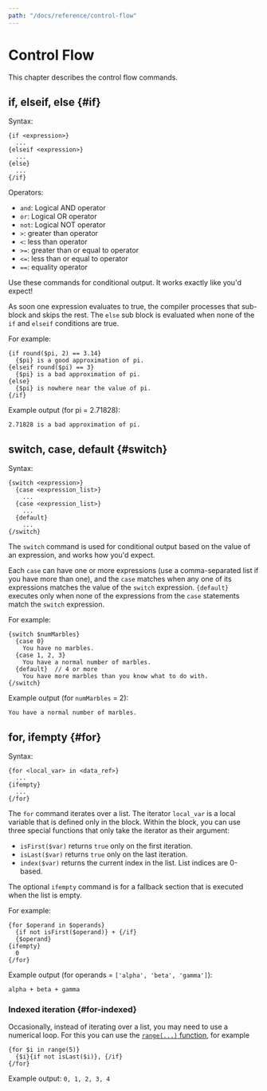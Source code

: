 ```yaml
---
path: "/docs/reference/control-flow"
---
```


# Control Flow

This chapter describes the control flow commands.

## if, elseif, else {#if}

Syntax:

```soy
{if <expression>}
  ...
{elseif <expression>}
  ...
{else}
  ...
{/if}
```

Operators:

- `and`: Logical AND operator
- `or`: Logical OR operator
- `not`: Logical NOT operator
- `>`: greater than operator
- `<`: less than operator
- `>=`: greater than or equal to operator
- `<=`: less than or equal to operator
- `==`: equality operator

Use these commands for conditional output. It works exactly like you'd expect!

As soon one expression evaluates to true, the compiler processes that sub-block
and skips the rest. The `else` sub block is evaluated when none of the `if` and
`elseif` conditions are true.

For example:

```soy
{if round($pi, 2) == 3.14}
  {$pi} is a good approximation of pi.
{elseif round($pi) == 3}
  {$pi} is a bad approximation of pi.
{else}
  {$pi} is nowhere near the value of pi.
{/if}
```

Example output (for pi = 2.71828):

    2.71828 is a bad approximation of pi.

## switch, case, default {#switch}

Syntax:

```soy
{switch <expression>}
  {case <expression_list>}
    ...
  {case <expression_list>}
    ...
  {default}
    ...
{/switch}
```

The `switch` command is used for conditional output based on the value of an
expression, and works how you'd expect.

Each `case` can have one or more expressions (use a comma-separated list if you
have more than one), and the `case` matches when any one of its expressions
matches the value of the `switch` expression. `{default}` executes only when
none of the expressions from the `case` statements match the `switch`
expression.

For example:

```soy
{switch $numMarbles}
  {case 0}
    You have no marbles.
  {case 1, 2, 3}
    You have a normal number of marbles.
  {default}  // 4 or more
    You have more marbles than you know what to do with.
{/switch}
```

Example output (for `numMarbles` = 2):

    You have a normal number of marbles.

## for, ifempty {#for}

Syntax:

```soy
{for <local_var> in <data_ref>}
  ...
{ifempty}
  ...
{/for}
```

The `for` command iterates over a list. The iterator `local_var` is a local
variable that is defined only in the block. Within the block, you can use three
special functions that only take the iterator as their argument:

- `isFirst($var)` returns `true` only on the first iteration.
- `isLast($var)` returns `true` only on the last iteration.
- `index($var)` returns the current index in the list. List indices are
  0-based.

The optional `ifempty` command is for a fallback section that is executed when
the list is empty.

For example:

```soy
{for $operand in $operands}
  {if not isFirst($operand)} + {/if}
  {$operand}
{ifempty}
  0
{/for}
```

Example output (for operands = `['alpha', 'beta', 'gamma']`):

    alpha + beta + gamma

### Indexed iteration {#for-indexed}

Occasionally, instead of iterating over a list, you may need to use a numerical
loop. For this you can use the [`range(...)` function](functions#range), for
example

```soy
{for $i in range(5)}
  {$i}{if not isLast($i)}, {/if}
{/for}
```

Example output: `0, 1, 2, 3, 4`

